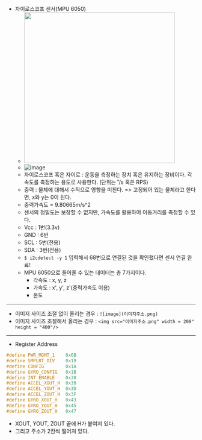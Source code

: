 - 자이로스코프 센서(MPU 6050)
  - <img src= "https://user-images.githubusercontent.com/49339278/139969084-3f337132-6963-4332-aa1f-1e3200e3d8d5.png" width="400" height="400"/>
  - ![image](https://user-images.githubusercontent.com/49339278/139969134-ddacfb88-52a7-438d-8333-60bc47377e9c.png)
  - 자이로스코프 혹은 자이로 : 운동을 측정하는 장치 혹은 유지하는 장비이다. 각속도를 측정하는 용도로 사용한다. (단위는 ˚/s 혹은 RPS)
  - 중력 : 물체에 대해서 수직으로 영향을 미친다. => 고정되어 있는 물체라고 한다면, x와 y는 0이 된다.
  - 중력가속도 = 9.80665m/s^2
  - 센서의 정밀도는 보장할 수 없지만, 가속도를 활용하여 이동거리를 측정할 수 있다.
  - Vcc : 1번(3.3v)
  - GND : 6번
  - SCL : 5번(전용)
  - SDA : 3번(전용)
  - ```$ i2cdetect -y 1``` 입력해서 68번으로 연결된 것을 확인했다면 센서 연결 완료!
  - MPU 6050으로 들어올 수 있는 데이터는 총 7가지이다.
    - 각속도 : x, y, z
    - 가속도 : x', y', z'(중력가속도 이용)
    - 온도

-------
- 이미지 사이즈 조절 없이 올리는 경우 : ```![image](이미지주소.png)```
- 이미지 사이즈 조절해서 올리는 경우 : ```<img src="이미지주소.png" width = 200" height = "400"/>```
-------
- Register Address
```c
#define PWR_MGMT_1    0x6B
#define SMPLRT_DIV    0x19
#define CONFIG        0x1A
#define GYRO_CONFIG   0x1B
#define INT_ENABLE    0x38
#define ACCEL_XOUT_H  0x3B
#define ACCEL_YOUT_H  0x3D
#define ACCEL_ZOUT_H  0x3F
#define GYRO_XOUT_H   0x43
#define GYRO_YOUT_H   0x45
#define GYRO_ZOUT_H   0x47
```
- XOUT, YOUT, ZOUT 끝에 H가 붙여져 있다.
- 그리고 주소가 2칸씩 떨어져 있다.
